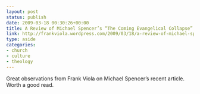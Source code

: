 ```yaml
---
layout: post
status: publish
date: 2009-03-18 00:30:26+00:00
title: A Review of Michael Spencer’s “The Coming Evangelical Collapse” « Reimagining Church
link: http://frankviola.wordpress.com/2009/03/18/a-review-of-michael-spencers-the-coming-evangelical-collapse/
type: aside
categories:
- church
- culture
- theology
---
```


Great observations from Frank Viola on Michael Spencer’s recent article. Worth a good read.

